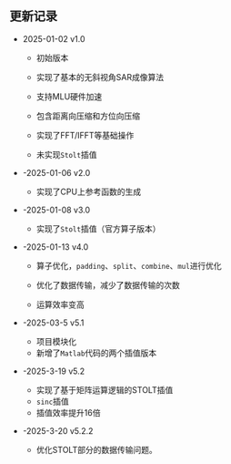 ## 更新记录

 * 2025-01-02 v1.0

   * 初始版本

   - 实现了基本的无斜视角SAR成像算法

   - 支持MLU硬件加速

   - 包含距离向压缩和方位向压缩

   - 实现了FFT/IFFT等基础操作

   - 未实现`Stolt`插值

 * -2025-01-06 v2.0

   - 实现了CPU上参考函数的生成

 * -2025-01-08 v3.0

   - 实现了`Stolt`插值（官方算子版本）

 * -2025-01-13 v4.0

   - 算子优化，`padding`、`split`、`combine`、`mul`进行优化

   - 优化了数据传输，减少了数据传输的次数

   - 运算效率变高

 * -2025-03-5  v5.1

   * 项目模块化
   * 新增了`Matlab`代码的两个插值版本

 * -2025-3-19 v5.2

   * 实现了基于矩阵运算逻辑的STOLT插值
   * `sinc`插值
   * 插值效率提升16倍
   
 * -2025-3-20 v5.2.2

   * 优化STOLT部分的数据传输问题。

